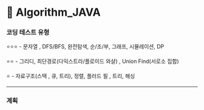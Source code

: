# 📗 Algorithm_JAVA



### 코딩 테스트 유형

⭐️⭐️⭐️ - 문자열 , DFS/BFS, 완전탐색, 순/조/부, 그래프, 시뮬레이션, DP

⭐️⭐️  - 그리디, 최단경로(다익스트라/플로이드 와샬) , Union Find(서로소 집합)

⭐️ - 자료구조(스택 , 큐, 트리), 정렬, 플러드 필 , 트리, 해싱



---



### 계획










